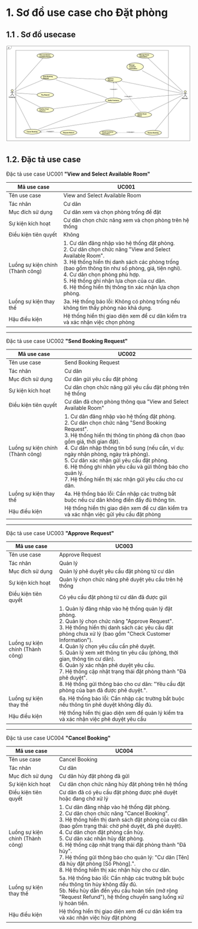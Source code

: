 # 1. Sơ đồ use case cho Đặt phòng

## 1.1 . Sơ đồ usecase

![alt text](image-1.png)

## 1.2. Đặc tả use case

Đặc tả use case UC001 **"View and Select Available Room"**

Mã use case | UC001
--- | ---
Tên use case | View and Select Available Room
Tác nhân | Cư dân
Mục đích sử dụng | Cư dân xem và chọn phòng trống để đặt
Sự kiện kích hoạt | Cư dân chọn chức năng xem và chọn phòng trên hệ thống
Điều kiện tiên quyết | Không
Luồng sự kiện chính (Thành công) | 1. Cư dân đăng nhập vào hệ thống đặt phòng.<br>2. Cư dân chọn chức năng "View and Select Available Room".<br>3. Hệ thống hiển thị danh sách các phòng trống (bao gồm thông tin như số phòng, giá, tiện nghi).<br>4. Cư dân chọn phòng phù hợp.<br>5. Hệ thống ghi nhận lựa chọn của cư dân.<br>6. Hệ thống hiển thị thông tin xác nhận lựa chọn phòng.
Luồng sự kiện thay thế | 3a. Hệ thống báo lỗi: Không có phòng trống nếu không tìm thấy phòng nào khả dụng.
Hậu điều kiện | Hệ thống hiển thị giao diện xem để cư dân kiểm tra và xác nhận việc chọn phòng

---

Đặc tả use case UC002 **"Send Booking Request"**

Mã use case | UC002
--- | ---
Tên use case | Send Booking Request
Tác nhân | Cư dân
Mục đích sử dụng | Cư dân gửi yêu cầu đặt phòng
Sự kiện kích hoạt | Cư dân chọn chức năng gửi yêu cầu đặt phòng trên hệ thống
Điều kiện tiên quyết | Cư dân đã chọn phòng thông qua "View and Select Available Room"
Luồng sự kiện chính (Thành công) | 1. Cư dân đăng nhập vào hệ thống đặt phòng.<br>2. Cư dân chọn chức năng "Send Booking Request".<br>3. Hệ thống hiển thị thông tin phòng đã chọn (bao gồm giá, thời gian đặt).<br>4. Cư dân nhập thông tin bổ sung (nếu cần, ví dụ: ngày nhận phòng, ngày trả phòng).<br>5. Cư dân xác nhận gửi yêu cầu đặt phòng.<br>6. Hệ thống ghi nhận yêu cầu và gửi thông báo cho quản lý.<br>7. Hệ thống hiển thị xác nhận gửi yêu cầu cho cư dân.
Luồng sự kiện thay thế | 4a. Hệ thống báo lỗi: Cần nhập các trường bắt buộc nếu cư dân không điền đầy đủ thông tin.
Hậu điều kiện | Hệ thống hiển thị giao diện xem để cư dân kiểm tra và xác nhận việc gửi yêu cầu đặt phòng

---

Đặc tả use case UC003 **"Approve Request"**

Mã use case | UC003
--- | ---
Tên use case | Approve Request
Tác nhân | Quản lý
Mục đích sử dụng | Quản lý phê duyệt yêu cầu đặt phòng từ cư dân
Sự kiện kích hoạt | Quản lý chọn chức năng phê duyệt yêu cầu trên hệ thống
Điều kiện tiên quyết | Có yêu cầu đặt phòng từ cư dân đã được gửi
Luồng sự kiện chính (Thành công) | 1. Quản lý đăng nhập vào hệ thống quản lý đặt phòng.<br>2. Quản lý chọn chức năng "Approve Request".<br>3. Hệ thống hiển thị danh sách các yêu cầu đặt phòng chưa xử lý (bao gồm "Check Customer Information").<br>4. Quản lý chọn yêu cầu cần phê duyệt.<br>5. Quản lý xem xét thông tin yêu cầu (phòng, thời gian, thông tin cư dân).<br>6. Quản lý xác nhận phê duyệt yêu cầu.<br>7. Hệ thống cập nhật trạng thái đặt phòng thành "Đã phê duyệt".<br>8. Hệ thống gửi thông báo cho cư dân: "Yêu cầu đặt phòng của bạn đã được phê duyệt.".
Luồng sự kiện thay thế | 6a. Hệ thống báo lỗi: Cần nhập các trường bắt buộc nếu thông tin phê duyệt không đầy đủ.
Hậu điều kiện | Hệ thống hiển thị giao diện xem để quản lý kiểm tra và xác nhận việc phê duyệt yêu cầu

---

Đặc tả use case UC004 **"Cancel Booking"**

Mã use case | UC004
--- | ---
Tên use case | Cancel Booking
Tác nhân | Cư dân
Mục đích sử dụng | Cư dân hủy đặt phòng đã gửi
Sự kiện kích hoạt | Cư dân chọn chức năng hủy đặt phòng trên hệ thống
Điều kiện tiên quyết | Cư dân đã có yêu cầu đặt phòng được phê duyệt hoặc đang chờ xử lý
Luồng sự kiện chính (Thành công) | 1. Cư dân đăng nhập vào hệ thống đặt phòng.<br>2. Cư dân chọn chức năng "Cancel Booking".<br>3. Hệ thống hiển thị danh sách đặt phòng của cư dân (bao gồm trạng thái: chờ phê duyệt, đã phê duyệt).<br>4. Cư dân chọn đặt phòng cần hủy.<br>5. Cư dân xác nhận hủy đặt phòng.<br>6. Hệ thống cập nhật trạng thái đặt phòng thành "Đã hủy".<br>7. Hệ thống gửi thông báo cho quản lý: "Cư dân [Tên] đã hủy đặt phòng [Số Phòng].".<br>8. Hệ thống hiển thị xác nhận hủy cho cư dân.
Luồng sự kiện thay thế | 5a. Hệ thống báo lỗi: Cần nhập các trường bắt buộc nếu thông tin hủy không đầy đủ.<br>5b. Nếu hủy dẫn đến yêu cầu hoàn tiền (mở rộng "Request Refund"), hệ thống chuyển sang luồng xử lý hoàn tiền.
Hậu điều kiện | Hệ thống hiển thị giao diện xem để cư dân kiểm tra và xác nhận việc hủy đặt phòng